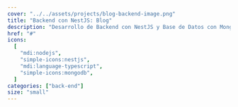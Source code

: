 ```yaml
---
cover: "../../assets/projects/blog-backend-image.png"
title: "Backend con NestJS: Blog"
description: "Desarrollo de Backend con NestJS y Base de Datos con MongoDB para funcionalidad de blog personal"
href: "#"
icons:
  [
    "mdi:nodejs",
    "simple-icons:nestjs",
    "mdi:language-typescript",
    "simple-icons:mongodb",
  ]
categories: ["back-end"]
size: "small"
---
```


